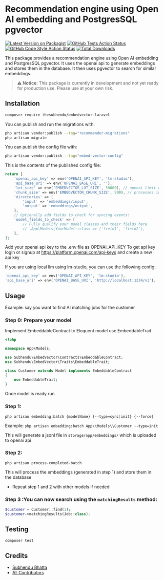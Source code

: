 # Recommendation engine using Open AI embedding and PostgresSQL pgvector

[![Latest Version on Packagist](https://img.shields.io/packagist/v/thesubhendu/recommender.svg?style=flat-square)](https://packagist.org/packages/thesubhendu/recommender)
[![GitHub Tests Action Status](https://img.shields.io/github/actions/workflow/status/thesubhendu/recommender/run-tests.yml?branch=main&label=tests&style=flat-square)](https://github.com/thesubhendu/recommender/actions?query=workflow%3Arun-tests+branch%3Amain)
[![GitHub Code Style Action Status](https://img.shields.io/github/actions/workflow/status/thesubhendu/recommender/fix-php-code-style-issues.yml?branch=main&label=code%20style&style=flat-square)](https://github.com/thesubhendu/recommender/actions?query=workflow%3A"Fix+PHP+code+style+issues"+branch%3Amain)
[![Total Downloads](https://img.shields.io/packagist/dt/thesubhendu/recommender.svg?style=flat-square)](https://packagist.org/packages/thesubhendu/recommender)

This package provides a recommendation engine using Open AI embedding and PostgresSQL pgvector. It uses the openai api to generate embeddings and stores them in the database. It then uses pgvector to search for similar embeddings.

> **⚠️ Notice:** This package is currently in development and not yet ready for production use. Please use at your own risk.

## Installation

```bash
composer require thesubhendu/embedvector-laravel
```

You can publish and run the migrations with:

```bash
php artisan vendor:publish --tag="recommender-migrations"
php artisan migrate
```

You can publish the config file with:

```bash
php artisan vendor:publish --tag="embed-vector-config"
```

This is the contents of the published config file:

```php
return [
    'openai_api_key' => env('OPENAI_API_KEY', 'lm-studio'),
    'api_base_uri' => env('OPENAI_BASE_URI', ''),
    'lot_size' => env('EMBEDVECTOR_LOT_SIZE', 50000), // openai limit of how many items processing/batch
    'chunk_size' => env('EMBEDVECTOR_CHUNK_SIZE', 500), // processes in 500 model chunk
    'directories' => [
        'input' => 'embeddings/input',
        'output' => 'embeddings/output',
    ],
    // Optionally add fields to check for syncing events:
    'model_fields_to_check' => [
        // Fully qualify your model classes and their fields here
        // \App\Models\YourModel::class => ['field1', 'field2'],
    ],
];
```
Add your openai api key to the .env file as OPENAI_API_KEY
To get api key login or signup at https://platform.openai.com/api-keys and create a new api key

If you are using local llm using lm-studio, you can use the following config:

```php
'openai_api_key' => env('OPENAI_API_KEY', 'lm-studio'),
'api_base_uri' => env('OPENAI_BASE_URI', 'http://localhost:1234/v1'),
```

## Usage

Example: say you want to find AI matching jobs for the customer
### Step 0: Prepare your model
Implement EmbeddableContract to Eloquent model 
use EmbeddableTrait

```php
<?php

namespace App\Models;

use Subhendu\EmbedVector\Contracts\EmbeddableContract;
use Subhendu\EmbedVector\Traits\EmbeddableTrait;

class Customer extends Model implements EmbeddableContract
{
    use EmbeddableTrait;
}
```

Once model is ready run

### Step 1:
`php artisan embedding:batch {modelName} {--type=sync|init} {--force}`

Example: `php artisan embedding:batch App\\Models\\Customer --type=init`

This will generate a jsonl file in `storage/app/embeddings/` which is uploaded to openai api

### Step 2:
`php artisan process-completed-batch`

This will process the embeddings  (generated in step 1) and store them in the database

- Repeat step 1 and 2 with other models if needed

### Step 3 :You can now search using the `matchingResults` method:

```php
$customer = Customer::find(1);
$customer->matchingResults(Job::class);
```

## Testing

```bash
composer test
```

## Credits

- [Subhendu Bhatta](https://github.com/thesubhendu)
- [All Contributors](../../contributors)


